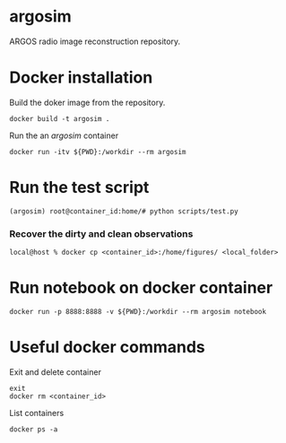 # argosim
ARGOS radio image reconstruction repository.

# Docker installation
Build the doker image from the repository.
```
docker build -t argosim .
```
Run the an _argosim_ container
```
docker run -itv ${PWD}:/workdir --rm argosim
```
# Run the test script
```
(argosim) root@container_id:home/# python scripts/test.py
```
### Recover the dirty and clean observations
```
local@host % docker cp <container_id>:/home/figures/ <local_folder>
```
# Run notebook on docker container
```
docker run -p 8888:8888 -v ${PWD}:/workdir --rm argosim notebook
```
# Useful docker commands
Exit and delete container
```
exit
docker rm <container_id>
```
List containers
```
docker ps -a
```
